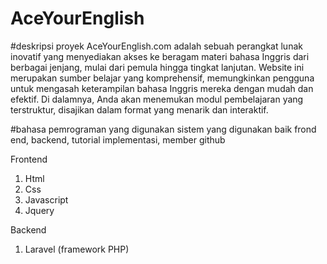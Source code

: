 # AceYourEnglish
#deskripsi proyek
AceYourEnglish.com adalah sebuah perangkat lunak inovatif yang menyediakan akses ke beragam materi bahasa Inggris dari berbagai jenjang, mulai dari pemula hingga tingkat lanjutan. Website ini merupakan sumber belajar yang komprehensif, memungkinkan pengguna untuk mengasah keterampilan bahasa Inggris mereka dengan mudah dan efektif. Di dalamnya, Anda akan menemukan modul pembelajaran yang terstruktur, disajikan dalam format yang menarik dan interaktif.

#bahasa pemrograman yang digunakan
sistem yang digunakan baik frond end, backend, tutorial implementasi, member github

Frontend
1. Html
2. Css
3. Javascript
4. Jquery

Backend
1. Laravel (framework PHP)
